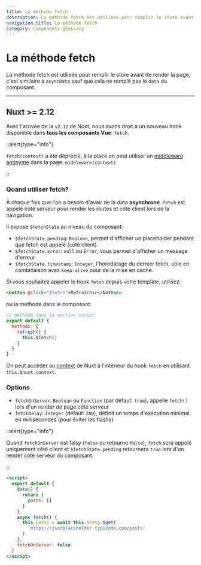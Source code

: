 ```yaml
---
title: La méthode fetch
description: La méthode fetch est utilisée pour remplir le store avant de render la page, c'est similaire à `asyncData` sauf que cela ne remplit pas le `data` du composant.
navigation.title: La méthode fetch
category: components-glossary
---
```

# La méthode fetch

La méthode fetch est utilisée pour remplir le store avant de render la page, c'est similaire à `asyncData` sauf que cela ne remplit pas le `data` du composant.

---

## Nuxt >= 2.12

Avec l'arrivée de la `v2.12` de Nuxt, nous avons droit à un nouveau hook disponible dans **tous les composants Vue**: `fetch`.

::alert{type="info"}

`fetch(context)` a été déprécié, à la place on peut utiliser un [middleware anonyme](/docs/components-glossary/middleware#middleware-anonyme) dans la page: `middleware(context)`

::

### Quand utiliser fetch?

À chaque fois que l'on a besoin d'avoir de la data **asynchrone**. `fetch` est appelé côté serveur pour render les routes et côté client lors de la navigation.

Il expose `$fetchState` au niveau du composant:

- `$fetchState.pending`: `Boolean`, permet d'afficher un placeholder pendant que fetch est appelé (côté client).
- `$fetchState.error`: `null` ou `Error`, vous permet d'afficher un message d'erreur
- `$fetchState.timestamp`: `Integer`, l'horodatage du dernier fetch, utile en combinaison avec `keep-alive` pour de la mise en cache.

Si vous souhaitez appeler le hook `fetch` depuis votre template, utilisez:

```html
<button @click="$fetch">Rafraîchir</button>
```

ou la méthode dans le composant:

```javascript
// méthode dans la section script
export default {
  methods: {
    refresh() {
      this.$fetch()
    }
  }
}
```

On peut accéder au [context](/docs/internals-glossary/context) de Nuxt à l'intérieur du hook `fetch` en utilisant `this.$nuxt.context`.

### Options

- `fetchOnServer`: `Boolean` ou `Function` (par défaut: `true`), appelle `fetch()` lors d'un render de page côté serveur
- `fetchDelay`: `Integer` (défaut: `200`), définit un temps d'exécution minimal en millisecondes (pour éviter les flashs)

::alert{type="info"}

Quand `fetchOnServer` est falsy (`false` ou retourne `false`), `fetch` sera appelé uniquement côté client et `$fetchState.pending` retournera `true` lors d'un render côté serveur du composant.

::

```html
<script>
  export default {
    data() {
      return {
        posts: []
      }
    },
    async fetch() {
      this.posts = await this.$http.$get(
        'https://jsonplaceholder.typicode.com/posts'
      )
    },
    fetchOnServer: false
  }
</script>
```
